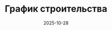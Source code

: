 ---
title: 'График строительства'
description: ''
date: '2025-10-28'
url: '/ru/shablon/grafik-stroitelstva'
category: 'real-estate'
functions:
seo:
    title: 'Шаблон графика строительства: используйте приложение бесплатно'
    description: 'Цифровой шаблон графика строительства: отслеживайте сроки, профессии и затраты - с помощью SeaTable'
template: 'ef8bfa0896864e698655'

type: pages
sections:
    - name: hero-5
      weight: 1
      title: 'Профессиональный шаблон графика строительства'
      text: 'Постоянно следите за ходом реализации Вашего строительного проекта - без запутанных электронных таблиц. С помощью бесплатного шаблона расписания строительства от SeaTable Вы сможете легко и прозрачно управлять своим строительным проектом.'
      classes:
          - bg-white
      template: ef8bfa0896864e698655
      buttons:
          - label: Зарегистрируйтесь сейчас бесплатно и используйте шаблон
            link: 'pages/registration'
            style: primary
    
    - name: "content-27"
      weight: 2
      title: 'Что может сделать для Вас шаблон графика строительства'
      subtitle: Обзор, гибкость, прозрачность
      text: 
      items:
        - icon: 'pencil'
          headline: 'Гибкость'
          text: 'Просто адаптируйте шаблон к своему строительному проекту - без каких-либо знаний программирования.'
        - icon: 'lock-open'
          headline: 'Прозрачность'
          text: 'Контролируйте все профессии и этапы работы в централизованном обзоре.'
        - icon: 'list'
          headline: 'Обзор'
          text: 'Всегда будьте в курсе визуальных расписаний.'
        - icon: 'chart-line'
          headline: 'Контроль'
          text: 'Следите за графиками и затратами с помощью панелей и немедленно распознавайте риски.' 
        - icon: 'comment'
          headline: 'Общение'
          text: 'Используйте встроенные уведомления и комментарии для большей прозрачности.'
        - icon: 'people-group'
          headline: 'Сотрудничество'
          text: 'Поделитесь своим планом с мастерами и сохраняйте данные в режиме реального времени.' 

    - name: "content-12"
      weight: 5
      classes:
        - curved
        - [bg-gray-200, bg-seatable-blue]
      title: 'Шаблон графика строительства от SeaTable'
      subtitle: 'Эффективное программное обеспечение для составления графика строительства'
      description: 'Расписание, сохраненное локально, например, в Excel, может быть быстро создано - но оно непрозрачно и неэффективно. Используя программное обеспечение SeaTable для составления расписания строительства, Вы получаете множество преимуществ, которые обеспечивают бесперебойное строительство.'
      items:
      - text: 'Всегда актуально: Изменения могут быть внесены в любое время и сразу же видны всем.'
      - text: 'Доступ из любого места: благодаря облачному решению SeaTable у Вас всегда будет доступ к Вашему планированию.'
      - text: 'Поделитесь с сотрудниками: Предоставьте всем участникам процесса доступ к необходимой информации.'
      - text: 'Визуализация: Используйте плагины, представления и приборные панели для наглядного представления Ваших данных.'
      - text: 'Безопасность: SeaTable соответствует требованиям GDPR и размещается исключительно на серверах в Германии.'
      image_position: [left]
      image: '/images/template_page_bauzeitenplan_01.png'
      image_alt: 'Шаблон графика строительства в виде таблицы'

    - name: "content-13"
      weight: 18
      class:
       - curved
       - bg-gray-100
      title: 'Шаблон графика строительства для обзора и безопасности'
      subtitle: 'Полный контроль'
      description: 'SeaTable - это современная бескодовая база данных с Universal App Builder, предлагающая все функции, необходимые для составления цифрового графика строительства. Так Вы сможете эффективно управлять рисками.'
      box-position: [right!]
      items:
      - headline: Управление рисками
        text: Избегайте ненужных задержек и растущих расходов. Если Вы используете шаблон SeaTable для составления графика строительства дома, Вы сможете избежать неприятных сюрпризов и активно управлять рисками. 
      - headline: Прозрачность
        text: Этот шаблон облегчает обмен информацией с третьими лицами. Наличие структурированной и актуальной информации позволяет избежать недоразумений и сэкономить время. Это особенно удобно при общении с продавцами.

    - name: "content-25"
      weight: 10
      title: 'Преимущества шаблона графика строительства SeaTable'
      subtitle: 'Все с первого взгляда - всегда в курсе событий'
      items:
      - headline: 'Простое планирование благодаря наглядной визуализации'
        text: 'Вести обзор в чисто табличном графике строительства, как в Excel, очень утомительно. В SeaTable Вы можете визуализировать свой проект с помощью нашего плагина временной шкалы без дополнительных затрат и усилий. Это позволит Вам идеально согласовать все сроки.'
        image: '/images/template_page_bauzeitenplan_02.png'
        image_alt: 'Бесплатный шаблон графика строительства онлайн с SeaTable, таблица, настраиваемая, возможность обмена с планировщиками и рабочими, высокая степень защиты данных и мобильный доступ'
      - headline: 'Обзор всех профессий'
        text: 'Свяжите все работы непосредственно с компанией-подрядчиком в таблице "Контакт". Это позволит Вам сразу же увидеть, был ли уже размещен заказ и какие еще работы должна выполнить эта компания. Если у Вас возникнут вопросы, Вы сразу же получите контактную информацию.'
        image: '/images/template_page_bauzeitenplan_03.png'
        image_alt: 'Отслеживайте всех исполнителей и их контактные данные с помощью программного обеспечения SeaTable для составления графика строительства.'
      - headline: 'Вся работа с первого взгляда'
        text: 'Используйте плагин временной шкалы или представление Kanban для визуализации состояния отдельных задач и расписаний. Это означает, что Вы всегда будете в курсе событий и сможете сразу же увидеть, какие последующие заказы будут затронуты в случае задержек.'
        image: '/images/template_page_bauzeitenplan_04.png'
        image_alt: 'Приложение с временной шкалой и видом Kanban для составления графика строительства.'
      - headline: 'Приборная панель для контроля затрат в режиме реального времени'
        text: 'Записывайте плановые и фактические затраты на каждый этап строительства в таблицу "Затраты". Благодаря встроенной статистике и приборной панели в универсальном приложении, Вы можете легко создать свой собственный контроль затрат путем перетаскивания.'
        image: '/images/template_page_bauzeitenplan_05.png'
        image_alt: 'Следите за всеми расходами и общим бюджетом с помощью шаблона графика строительства с интегрированной панелью инструментов.'
      
    - name: "banner-3"
      weight: 12
      title: 'Только хорошие сюрпризы - стоимость, сроки и ход строительства с первого взгляда'
      buttons:
        - label: Протестируйте шаблон графика строительства прямо сейчас
          link: pages/registration
          id: ru-vorlage-bauzeitenplan-registration-3

    - name: "content-6"
      weight: 15
      classes:
        - curved
        - bg-gray-100
      title: 'Ваше собственное приложение для составления графика строительства с SeaTable'
      subtitle: 
      items:
      - text: 'С помощью встроенного в SeaTable конструктора приложений No Code App Builder Вы можете создать свое индивидуальное приложение для составления графика строительства всего за несколько шагов. Помимо отдельных этапов работы, контактов и контрольных панелей, Вы также можете добавить дополнительную информацию, изображения или дополнительные документы и поделиться ими с другими. Защита паролем и определенные пользователем полномочия обеспечивают дополнительную безопасность.'
      image: '/images/template_page_bauzeitenplan_06.png'
      image_alt: 'Индивидуальное приложение для составления графика строительства с помощью SeaTable No-Code Builder, сбор данных об этапах работ, профессиях и затратах.'

    - name: "faq"
      weight: 20
      title: 'FAQ - Шаблон графика строительства от SeaTable'
      subtitle: 
      items:
      - q: "Является ли шаблон графика строительства SeaTable бесплатным?"
        a: 'Да, все, что Вам нужно для использования бесплатного шаблона программного обеспечения для составления расписания строительства - это бесплатная учетная запись SeaTable.'
      - q: "Зачем мне вообще нужен график строительства?"
        a: "Структурированный план помогает Вам держать в поле зрения и координировать действия всех участников проекта. В случае задержек или проблем на этапе строительства Вы сможете с первого взгляда определить их последствия и принять соответствующие меры."
      - q: "Какие преимущества дает SeaTable по сравнению с графиком строительства в Excel?"
        a: "График строительства в Excel может подойти для небольших проектов, в которых задействовано очень мало людей. Однако для более крупных и сложных проектов Вы поймете, что шаблон графика строительства в Excel имеет свои ограничения: ручное ведение, чреватое ошибками, сложные для понимания связи данных, ограниченные визуальные представления. SeaTable, с другой стороны, предлагает простые функции для связывания данных и их автоматизированной обработки, а также визуализирует взаимосвязи между наборами данных."
      - q: 'Для кого SeaTable подходит в качестве программного обеспечения для составления графика строительства?'
        a: "SeaTable подходит как для частных строителей, которым нужен четкий график строительства отдельного дома, так и для архитекторов, которым необходимо координировать несколько проектов."
---